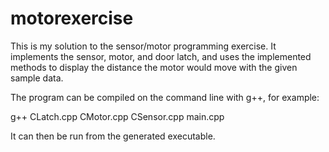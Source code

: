 motorexercise
=============

This is my solution to the sensor/motor programming exercise.  It implements the sensor, motor, and door latch, and uses the implemented methods to display the distance the motor would move with the given sample data.

The program can be compiled on the command line with g++, for example:

g++ CLatch.cpp CMotor.cpp CSensor.cpp main.cpp

It can then be run from the generated executable.
